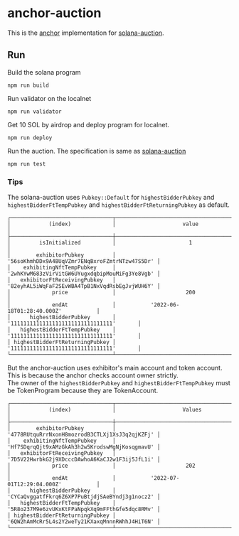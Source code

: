 # anchor-auction

This is the [anchor](https://github.com/coral-xyz/anchor) implementation for [solana-auction](https://github.com/yoshidan/solana-auction).

## Run

Build the solana program
```
npm run build
```

Run validator on the localnet

```
npm run validator
```

Get 10 SOL by airdrop and deploy program for localnet.
```
npm run deploy
```

Run the auction. The specification is same as [solana-auction](https://github.com/yoshidan/solana-auction#Specification)

```
npm run test
```

### Tips
The solana-auction uses `Pubkey::Default` for `highestBidderPubkey` and `highestBidderFtTempPubkey` and `highestBidderFtReturningPubkey` as default.
```
┌────────────────────────────────┬────────────────────────────────────────────────┐
│            (index)             │                     value                      │
├────────────────────────────────┼────────────────────────────────────────────────┤
│         isInitialized          │                       1                        │
│        exhibitorPubkey         │ '56soKhmhDDx9A4BUqVZmr7ENqBxroFZmtrNTzw47S5Dr' │
│    exhibitingNftTempPubkey     │ '2whKYwM683zVirVitGW6UYugxdqbipMouMiFg3Ye8Vgb' │
│   exhibitorFtReceivingPubkey   │ '82eyhAL5iWqFaF2SEvWBA4TpB1NxVqdRsbEgJvjWUH6Y' │
│             price              │                      200                       │
│             endAt              │           '2022-06-18T01:28:40.000Z'           │
│      highestBidderPubkey       │       '11111111111111111111111111111111'       │
│   highestBidderFtTempPubkey    │       '11111111111111111111111111111111'       │
│ highestBidderFtReturningPubkey │       '11111111111111111111111111111111'       │
└────────────────────────────────┴────────────────────────────────────────────────┘
```

But the anchor-auction uses exhibitor's main account and token account.  
This is because the anchor checks account owner strictly.   
The owner of the `highestBidderPubkey`  and `highestBidderFtTempPubkey` must be TokenProgram because they are TokenAccount.
```
┌────────────────────────────────┬────────────────────────────────────────────────┐
│            (index)             │                     Values                     │
├────────────────────────────────┼────────────────────────────────────────────────┤
│        exhibitorPubkey         │ '4778RUtquRrrNxonH8mozrodB3CTLXj1XsJ3q2qjKZFj' │
│    exhibitingNftTempPubkey     │ 'Hf7SDqrqQjt9xAMzGkAh3h2w5KrodswMgNjKosqgmavU' │
│   exhibitorFtReceivingPubkey   │ '7D5V22HwrbkG2j9XDcccDAwhoA6KaCJ2w1F3ij5JfL1i' │
│             price              │                      202                       │
│             endAt              │           '2022-07-01T12:29:04.000Z'           │
│      highestBidderPubkey       │ 'CYCaQvggatfFkrq6Z6XP7PuBtjdjSAeBYndj3g1nocz2' │
│   highestBidderFtTempPubkey    │ '5R8o237M9e6zvUKxKtFPaNpqkXq9mFFthGfe5dqc8RMv' │
│ highestBidderFtReturningPubkey │ '6QW2hAmMcRr5L4s2Y2weTy21KXaxqMnnnRWhhJ4HiT6N' │
└────────────────────────────────┴────────────────────────────────────────────────┘
```